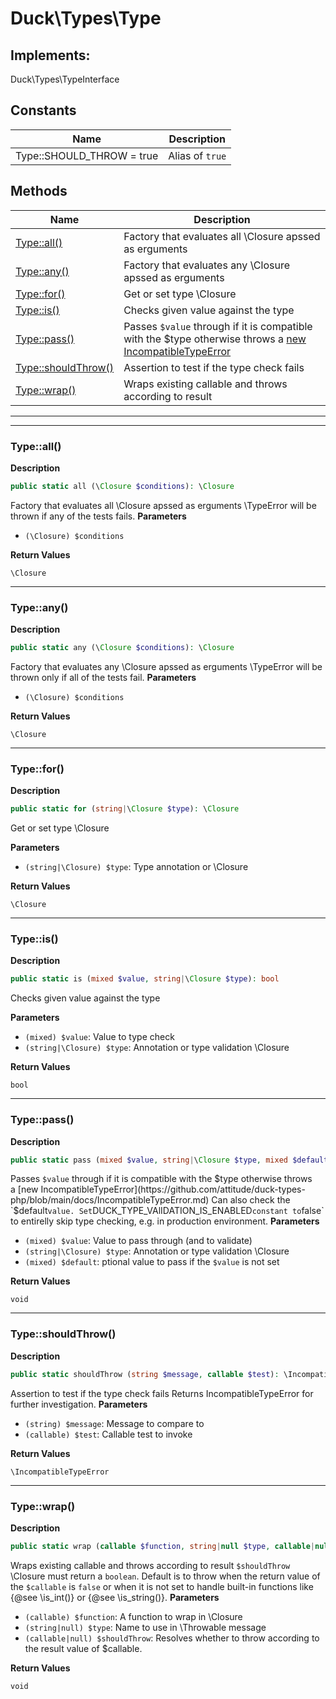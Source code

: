 # Duck\Types\Type


## Implements:
Duck\Types\TypeInterface



## Constants

| Name | Description |
|------|-------------|
|Type::SHOULD_THROW = true|Alias of `true`|

## Methods

| Name | Description |
|------|-------------|
|[Type::all()](#typeall)|Factory that evaluates all \Closure apssed as erguments|
|[Type::any()](#typeany)|Factory that evaluates any \Closure apssed as erguments|
|[Type::for()](#typefor)|Get or set type \Closure|
|[Type::is()](#typeis)|Checks given value against the type|
|[Type::pass()](#typepass)|Passes `$value` through if it is compatible with the $type otherwise throws a [new IncompatibleTypeError](https://github.com/attitude/duck-types-php/blob/main/docs/IncompatibleTypeError.md)|
|[Type::shouldThrow()](#typeshouldthrow)|Assertion to test if the type check fails|
|[Type::wrap()](#typewrap)|Wraps existing callable and throws according to result|


---

---

### Type::all()

**Description**


```php
public static all (\Closure $conditions): \Closure
```

Factory that evaluates all \Closure apssed as erguments
\TypeError will be thrown if any of the tests fails.
**Parameters**

* `(\Closure) $conditions`


**Return Values**

`\Closure`




---

### Type::any()

**Description**


```php
public static any (\Closure $conditions): \Closure
```

Factory that evaluates any \Closure apssed as erguments
\TypeError will be thrown only if all of the tests fail.
**Parameters**

* `(\Closure) $conditions`


**Return Values**

`\Closure`




---

### Type::for()

**Description**


```php
public static for (string|\Closure $type): \Closure
```

Get or set type \Closure

**Parameters**

* `(string|\Closure) $type`: Type annotation or \Closure


**Return Values**

`\Closure`




---

### Type::is()

**Description**


```php
public static is (mixed $value, string|\Closure $type): bool
```

Checks given value against the type

**Parameters**

* `(mixed) $value`: Value to type check
* `(string|\Closure) $type`: Annotation or type validation \Closure


**Return Values**

`bool`




---

### Type::pass()

**Description**


```php
public static pass (mixed $value, string|\Closure $type, mixed $default): void
```

Passes `$value` through if it is compatible with the $type otherwise throws a [new IncompatibleTypeError](https://github.com/attitude/duck-types-php/blob/main/docs/IncompatibleTypeError.md)
Can also check the `$default` value. Set `DUCK_TYPE_VAlIDATION_IS_ENABLED` constant to `false` to entirelly skip type checking, e.g. in production environment.
**Parameters**

* `(mixed) $value`: Value to pass through (and to validate)
* `(string|\Closure) $type`: Annotation or type validation \Closure
* `(mixed) $default`: ptional value to pass if the `$value` is not set


**Return Values**

`void`


---

### Type::shouldThrow()

**Description**


```php
public static shouldThrow (string $message, callable $test): \IncompatibleTypeError
```

Assertion to test if the type check fails
Returns IncompatibleTypeError for further investigation.
**Parameters**

* `(string) $message`: Message to compare to
* `(callable) $test`: Callable test to invoke


**Return Values**

`\IncompatibleTypeError`




---

### Type::wrap()

**Description**


```php
public static wrap (callable $function, string|null $type, callable|null $shouldThrow): void
```

Wraps existing callable and throws according to result
`$shouldThrow` \Closure must return a `boolean`. Default is to throw when the return value of the `$callable` is `false` or when it is not set to handle built-in functions like {@see \is_int()} or {@see \is_string()}.
**Parameters**

* `(callable) $function`: A function to wrap in \Closure
* `(string|null) $type`: Name to use in \Throwable message
* `(callable|null) $shouldThrow`: Resolves whether to throw according to the result value of $callable.


**Return Values**

`void`



